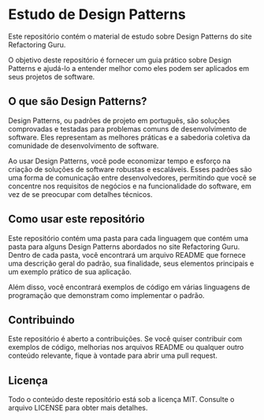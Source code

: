
# Estudo de Design Patterns

Este repositório contém o material de estudo sobre Design Patterns do site Refactoring Guru.

O objetivo deste repositório é fornecer um guia prático sobre Design Patterns e ajudá-lo a entender melhor como eles podem ser aplicados em seus projetos de software.

## O que são Design Patterns?

Design Patterns, ou padrões de projeto em português, são soluções comprovadas e testadas para problemas comuns de desenvolvimento de software. Eles representam as melhores práticas e a sabedoria coletiva da comunidade de desenvolvimento de software.

Ao usar Design Patterns, você pode economizar tempo e esforço na criação de soluções de software robustas e escaláveis. Esses padrões são uma forma de comunicação entre desenvolvedores, permitindo que você se concentre nos requisitos de negócios e na funcionalidade do software, em vez de se preocupar com detalhes técnicos.

## Como usar este repositório

Este repositório contém uma pasta para cada linguagem que contém uma pasta para alguns Design Patterns abordados no site Refactoring Guru. Dentro de cada pasta, você encontrará um arquivo README que fornece uma descrição geral do padrão, sua finalidade, seus elementos principais e um exemplo prático de sua aplicação.

Além disso, você encontrará  exemplos de código em várias linguagens de programação que demonstram como implementar o padrão.

## Contribuindo

Este repositório é aberto a contribuições. Se você quiser contribuir com exemplos de código, melhorias nos arquivos README ou qualquer outro conteúdo relevante, fique à vontade para abrir uma pull request.

## Licença

Todo o conteúdo deste repositório está sob a licença MIT. Consulte o arquivo LICENSE para obter mais detalhes.